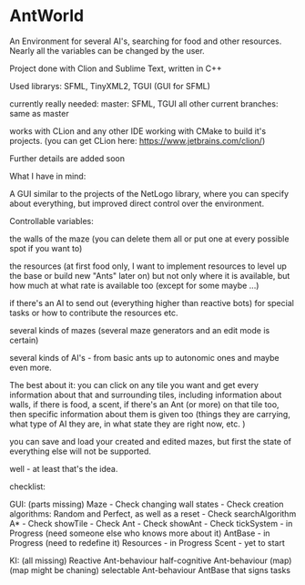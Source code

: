 # AntWorld
An Environment for several AI's, searching for food and other resources.
Nearly all the variables can be changed by the user.


Project done with Clion and Sublime Text, written in C++

Used librarys: SFML, TinyXML2, TGUI (GUI for SFML)

currently really needed:
master: SFML, TGUI
all other current branches: same as master



works with CLion and any other IDE working with CMake to build it's projects.
(you can get CLion here: https://www.jetbrains.com/clion/)





Further details are added soon



What I have in mind:

A GUI similar to the projects of the NetLogo library, where you can specify about everything, 
but improved direct control over the environment. 


Controllable variables:

the walls of the maze (you can delete them all or put one at every possible spot if you want to)

the resources (at first food only, I want to implement resources to level up the base or build new "Ants" later on)
but not only where it is available, but how much at what rate is available too (except for some maybe ...)

if there's an AI to send out (everything higher than reactive bots) for special tasks or how to contribute the resources etc.

several kinds of mazes (several maze generators and an edit mode is certain)

several kinds of AI's - from basic ants up to autonomic ones and maybe even more.

The best about it: you can click on any tile you want and get every information about that and surrounding tiles, 
including information about walls, if there is food, a scent, if there's an Ant (or more) on that tile too, 
then specific information about them is given too (things they are carrying, what type of AI they are, in what state
they are right now, etc. )

you can save and load your created and edited mazes, but first the state of everything else will not be supported.

well - at least that's the idea.


checklist:

GUI: (parts missing)
Maze - Check
changing wall states - Check
creation algorithms: Random and Perfect, as well as a reset - Check
searchAlgorithm A* - Check
showTile - Check
Ant - Check
showAnt - Check
tickSystem - in Progress (need someone else who knows more about it)
AntBase - in Progress (need to redefine it)
Resources - in Progress
Scent - yet to start

KI: (all missing)
Reactive Ant-behaviour
half-cognitive Ant-behaviour (map)
(map might be chaning)
selectable Ant-behaviour
AntBase that signs tasks




